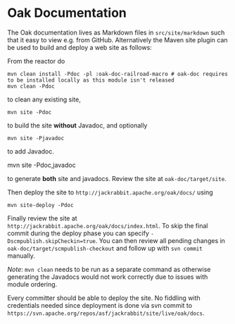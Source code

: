 <!--
   Licensed to the Apache Software Foundation (ASF) under one or more
   contributor license agreements.  See the NOTICE file distributed with
   this work for additional information regarding copyright ownership.
   The ASF licenses this file to You under the Apache License, Version 2.0
   (the "License"); you may not use this file except in compliance with
   the License.  You may obtain a copy of the License at

       http://www.apache.org/licenses/LICENSE-2.0

   Unless required by applicable law or agreed to in writing, software
   distributed under the License is distributed on an "AS IS" BASIS,
   WITHOUT WARRANTIES OR CONDITIONS OF ANY KIND, either express or implied.
   See the License for the specific language governing permissions and
   limitations under the License.
  -->

Oak Documentation
=================

The Oak documentation lives as Markdown files in `src/site/markdown` such
that it easy to view e.g. from GitHub. Alternatively the Maven site plugin
can be used to build and deploy a web site as follows:

From the reactor do

    mvn clean install -Pdoc -pl :oak-doc-railroad-macro # oak-doc requires to be installed locally as this module isn't released
    mvn clean -Pdoc

to clean any existing site,

    mvn site -Pdoc

to build the site **without** Javadoc, and optionally

    mvn site -Pjavadoc

to add Javadoc. 

   mvn site -Pdoc,javadoc

to generate **both** site and javadocs. Review the site at
`oak-doc/target/site`.

Then deploy the site to `http://jackrabbit.apache.org/oak/docs/` using

    mvn site-deploy -Pdoc

Finally review the site at `http://jackrabbit.apache.org/oak/docs/index.html`.
To skip the final commit during the deploy phase you can specify
`-Dscmpublish.skipCheckin=true`. You can then review all pending changes in
`oak-doc/target/scmpublish-checkout` and follow up with `svn commit` manually.

*Note*: `mvn clean` needs to be run as a separate command as otherwise generating
the Javadocs would not work correctly due to issues with module ordering.

Every committer should be able to deploy the site. No fiddling with
credentials needed since deployment is done via svn commit to
`https://svn.apache.org/repos/asf/jackrabbit/site/live/oak/docs`.

